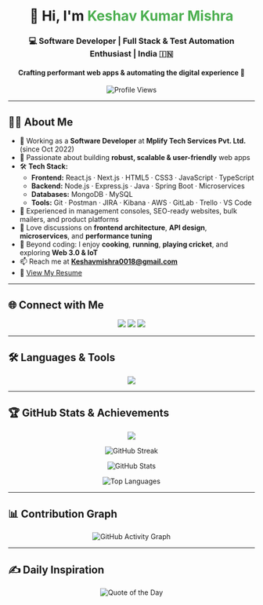 <h1 align="center">👋 Hi, I'm <span style="color:#4CAF50">Keshav Kumar Mishra</span></h1>
<h3 align="center">💻 Software Developer | Full Stack & Test Automation Enthusiast | India 🇮🇳</h3>
<h4 align="center">Crafting performant web apps & automating the digital experience 🚀</h4>

<p align="center">
  <img src="https://komarev.com/ghpvc/?username=keshavmishramplify&label=Profile%20Views&color=blueviolet&style=flat-square" alt="Profile Views" />
</p>

---

## 👨‍💻 About Me

- 💼 Working as a **Software Developer** at **Mplify Tech Services Pvt. Ltd.** (since Oct 2022)
- 🚀 Passionate about building **robust, scalable & user-friendly** web apps
- 🛠️ **Tech Stack:**
  - **Frontend:** React.js · Next.js · HTML5 · CSS3 · JavaScript · TypeScript
  - **Backend:** Node.js · Express.js · Java · Spring Boot · Microservices
  - **Databases:** MongoDB · MySQL
  - **Tools:** Git · Postman · JIRA · Kibana · AWS · GitLab · Trello · VS Code
- 🌟 Experienced in management consoles, SEO-ready websites, bulk mailers, and product platforms
- 💬 Love discussions on **frontend architecture**, **API design**, **microservices**, and **performance tuning**
- 🎯 Beyond coding: I enjoy **cooking**, **running**, **playing cricket**, and exploring **Web 3.0 & IoT**
- 📫 Reach me at **Keshavmishra0018@gmail.com**
- 📄 [View My Resume](https://drive.google.com/file/d/105yYvBLsNN1iebZv_9ZjJfGdNuzPH6V5/view?usp=sharing)

---

## 🌐 Connect with Me

<p align="center">
  <a href="mailto:Keshavmishra0018@gmail.com"><img src="https://img.shields.io/badge/Email-D14836?style=for-the-badge&logo=gmail&logoColor=white"/></a>
  <a href="https://www.linkedin.com/in/keshav-mishra-512316197/" target="_blank"><img src="https://img.shields.io/badge/LinkedIn-0A66C2?style=for-the-badge&logo=linkedin&logoColor=white"/></a>
  <a href="https://github.com/keshavmishramplify" target="_blank"><img src="https://img.shields.io/badge/GitHub-181717?style=for-the-badge&logo=github&logoColor=white"/></a>
</p>

---

## 🛠️ Languages & Tools

<p align="center">
  <img src="https://skillicons.dev/icons?i=html,css,js,ts,react,next,nodejs,express,java,spring,mongodb,mysql,git,postman,aws" />
</p>

---

## 🏆 GitHub Stats & Achievements

<p align="center">
  <img src="https://github-profile-trophy.vercel.app/?username=keshavmishramplify&theme=algolia&no-bg=true&margin-w=10" />
</p>

<p align="center">
  <img src="https://streak-stats.demolab.com?user=keshavmishramplify&theme=tokyonight&hide_border=true" alt="GitHub Streak" />
</p>

<p align="center">
  <img src="https://github-readme-stats.vercel.app/api?username=keshavmishramplify&show_icons=true&theme=radical&hide_border=true" alt="GitHub Stats" />
</p>

<p align="center">
  <img src="https://github-readme-stats.vercel.app/api/top-langs/?username=keshavmishramplify&layout=compact&theme=vision-friendly-dark" alt="Top Languages" />
</p>

---

## 📊 Contribution Graph

<p align="center">
  <img src="https://github-readme-activity-graph.vercel.app/graph?username=keshavmishramplify&theme=react-dark" alt="GitHub Activity Graph" />
</p>

---

## ✍️ Daily Inspiration

<p align="center">
  <img src="https://quotes-github-readme.vercel.app/api?type=horizontal&theme=radical" alt="Quote of the Day"/>
</p>
